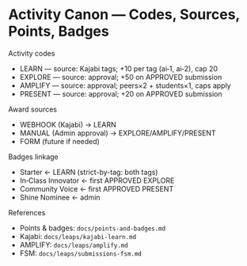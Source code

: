 # Activity Canon — Codes, Sources, Points, Badges

Activity codes

- LEARN — source: Kajabi tags; +10 per tag (ai‑1, ai‑2), cap 20
- EXPLORE — source: approval; +50 on APPROVED submission
- AMPLIFY — source: approval; peers×2 + students×1, caps apply
- PRESENT — source: approval; +20 on APPROVED submission

Award sources

- WEBHOOK (Kajabi) → LEARN
- MANUAL (Admin approval) → EXPLORE/AMPLIFY/PRESENT
- FORM (future if needed)

Badges linkage

- Starter ← LEARN (strict-by-tag: both tags)
- In‑Class Innovator ← first APPROVED EXPLORE
- Community Voice ← first APPROVED PRESENT
- Shine Nominee ← admin

References

- Points & badges: `docs/points-and-badges.md`
- Kajabi: `docs/leaps/kajabi-learn.md`
- AMPLIFY: `docs/leaps/amplify.md`
- FSM: `docs/leaps/submissions-fsm.md`


